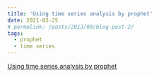 ```yaml
---
title: 'Using time series analysis by prophet'
date: 2021-03-25
# permalink: /posts/2013/08/blog-post-2/
tags:
  - prophet
  - time series
---
```


[Using time series analysis by prophet](https://suziepyspark.blogspot.com/2021/03/using-time-series-analysis-by-prophet.html)